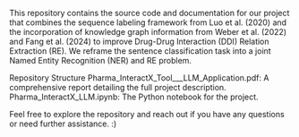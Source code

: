 This repository contains the source code and documentation for our project that combines the sequence labeling framework from Luo et al. (2020) 
and the incorporation of knowledge graph information from Weber et al. (2022) and Fang et al. (2024) to improve Drug-Drug Interaction (DDI) 
Relation Extraction (RE). We reframe the sentence classification task into a joint Named Entity Recognition (NER) and RE problem.

Repository Structure
Pharma_InteractX_Tool___LLM_Application.pdf: A comprehensive report detailing the full project description.
Pharma_InteractX_LLM.ipynb: The Python notebook for the project.

Feel free to explore the repository and reach out if you have any questions or need further assistance.  :) 






